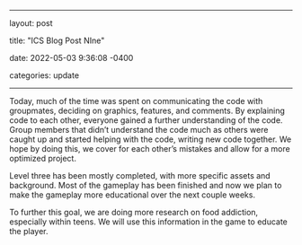 ﻿---

layout: post

title: "ICS Blog Post NIne"

date: 2022-05-03 9:36:08 -0400

categories: update

---

Today, much of the time was spent on communicating the code with groupmates, deciding on graphics, features, and comments. By explaining code to each other, everyone gained a further understanding of the code. Group members that didn’t understand the code much as others were caught up and started helping with the code, writing new code together. We hope by doing this, we cover for each other’s mistakes and allow for a more optimized project.

Level three has been mostly completed, with more specific assets and background. Most of the gameplay has been finished and now we plan to make the gameplay more educational over the next couple weeks.

To further this goal, we are doing more research on food addiction, especially within teens. We will use this information in the game to educate the player.
